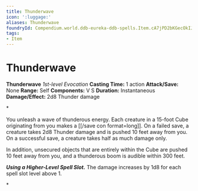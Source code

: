 ```yaml
---
title: Thunderwave
icon: ':luggage:'
aliases: Thunderwave
foundryId: Compendium.world.ddb-eureka-ddb-spells.Item.cA7jPD2bKGecOkIJ
tags:
- Item
---
```


# Thunderwave

**Thunderwave**
_1st-level Evocation_
**Casting Time:** 1 action
**Attack/Save:** None
**Range:** Self
**Components:** V S
**Duration:** Instantaneous
**Damage/Effect:** 2d8 Thunder damage

*<p>You unleash a wave of thunderous energy. Each creature in a 15-foot Cube originating from you makes a [[/save con format=long]]. On a failed save, a creature takes 2d8 Thunder damage and is pushed 10 feet away from you. On a successful save, a creature takes half as much damage only.

In addition, unsecured objects that are entirely within the Cube are pushed 10 feet away from you, and a thunderous boom is audible within 300 feet.

***Using a Higher-Level Spell Slot.*** The damage increases by 1d8 for each spell slot level above 1.</p>*